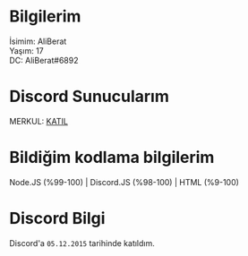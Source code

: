 # Bilgilerim
İsimim: AliBerat                                                                                                                                                         
Yaşım: 17                                                                                                                                                                
DC: AliBerat#6892                                                                                                                                                                   
# Discord Sunucularım
MERKUL: [KATIL](https://discord.gg/rqGu4Y4wKM)

# Bildiğim kodlama bilgilerim
Node.JS (%99-100) | Discord.JS (%98-100) | HTML (%9-100)

# Discord Bilgi
Discord'a `05.12.2015` tarihinde katıldım.
